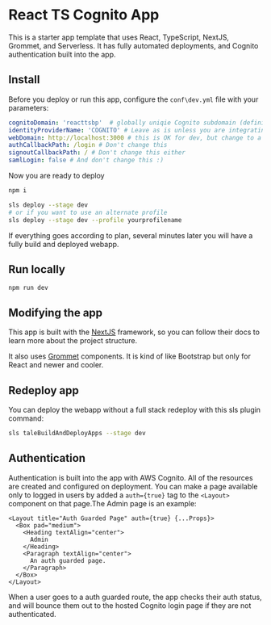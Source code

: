 # React TS Cognito App

This is a starter app template that uses React, TypeScript, NextJS, Grommet, and Serverless. It has fully automated deployments, and Cognito authentication built into the app.

## Install

Before you deploy or run this app, configure the `conf\dev.yml` file with your parameters:

```yml
cognitoDomain: 'reacttsbp'  # globally uniqie Cognito subdomain (definitely change this)
identityProviderName: 'COGNITO' # Leave as is unless you are integrating a SAML IDP (you probably aren't)
webDomain: http://localhost:3000 # this is OK for dev, but change to a domain for prod
authCallbackPath: /login # Don't change this
signoutCallbackPath: / # Don't change this either
samlLogin: false # And don't change this :)
```
Now you are ready to deploy

```bash
npm i

sls deploy --stage dev
# or if you want to use an alternate profile
sls deploy --stage dev --profile yourprofilename
```

If everything goes according to plan, several minutes later you will have a fully build and deployed webapp.

## Run locally

```
npm run dev
```

## Modifying the app
This app is built with the [NextJS](https://nextjs.org/) framework, so you can follow their docs to learn more about the project structure.

It also uses [Grommet](https://grommet.io) components. It is kind of like Bootstrap but only for React and newer and cooler.

## Redeploy app
You can deploy the webapp without a full stack redeploy with this sls plugin command:
``` bash
sls taleBuildAndDeployApps --stage dev
```

## Authentication
Authentication is built into the app with AWS Cognito. All of the resources are created and configured on deployment. You can make a page available only to logged in users by added a `auth={true}` tag to the `<Layout>` component on that page.The Admin page is an example:

```tsx
<Layout title="Auth Guarded Page" auth={true} {...Props}>
  <Box pad="medium">
    <Heading textAlign="center">
      Admin
    </Heading>
    <Paragraph textAlign="center">
      An auth guarded page.
    </Paragraph>
  </Box>
</Layout>
```
When a user goes to a auth guarded route, the app checks their auth status, and will bounce them out to the hosted Cognito login page if they are not authenticated.
